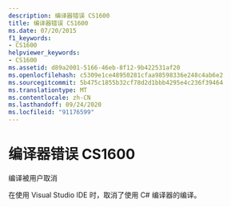 ```yaml
---
description: 编译器错误 CS1600
title: 编译器错误 CS1600
ms.date: 07/20/2015
f1_keywords:
- CS1600
helpviewer_keywords:
- CS1600
ms.assetid: d89a2001-5166-46eb-8f12-9b422531af20
ms.openlocfilehash: c5309e1ce48950281cfaa98598336e248c4ab6e2
ms.sourcegitcommit: 5b475c1855b32cf78d2d1bbb4295e4c236f39464
ms.translationtype: MT
ms.contentlocale: zh-CN
ms.lasthandoff: 09/24/2020
ms.locfileid: "91176599"
---
```

# <a name="compiler-error-cs1600"></a>编译器错误 CS1600

编译被用户取消  
  
 在使用 Visual Studio IDE 时，取消了使用 C# 编译器的编译。
